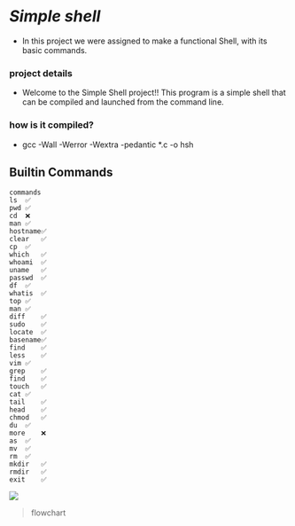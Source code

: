 # *Simple shell*

- In this project we were assigned to make a functional Shell, with its basic commands.

### project details

- Welcome to the Simple Shell project!! This program is a simple shell that can be compiled and launched from the command line.

### how is it compiled?
- gcc -Wall -Werror -Wextra -pedantic *.c -o hsh

## Builtin Commands
```built
commands
ls	✅
pwd	✅
cd	❌
man	✅
hostname✅
clear	✅
cp	✅
which	✅
whoami	✅
uname	✅
passwd	✅
df	✅
whatis	✅
top	✅
man	✅
diff	✅
sudo	✅
locate	✅
basename✅
find	✅
less	✅
vim	✅
grep	✅
find	✅
touch	✅
cat	✅
tail	✅
head	✅
chmod	✅
du	✅
more	❌
as	✅
mv	✅
rm	✅
mkdir	✅
rmdir	✅
exit	✅
```
![](https://encrypted-tbn0.gstatic.com/images?q=tbn:ANd9GcSGOcMFQh_Iq5OGQ7x5boy2JMI8JlniDwj5-g&usqp=CAU)
>flowchart
